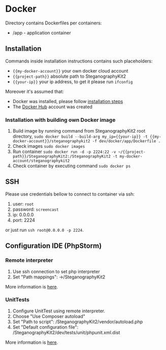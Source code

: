 Docker
======
Directory contains Dockerfiles per containers:
* /app - application container

Installation
------------
Commands inside installation instructions contains such placeholders:
* `{{my-docker-account}}` your own docker cloud account
* `{{project-path}}` absolute path to SteganographyKit2
* `{{your-ip}}` your ip address, to get it please run `ifconfig`

Moreover it's assumed that:
* Docker was installed, please follow [installation steps](https://docs.docker.com/engine/installation/)
* The [Docker Hub](https://hub.docker.com/) account was created

### Installation with building own Docker image
1. Build image by running command from SteganographyKit2 root directory, `sudo docker build --build-arg my_ip={{your-ip}} -t {{my-docker-account}}/steganographykit2 -f dev/docker/app/Dockerfile .`
2. Check images `sudo docker images`
3. Run container `sudo docker run -d -p 2224:22 -v ~/{{project-path}}/SteganographyKit2:/SteganographyKit2 -t my-docker-account/steganographykit2`
4. Check container by executing command `sudo docker ps`

SSH
---
Please use credentials bellow to connect to container via ssh:

1. user: `root`
2. password: `screencast`
3. ip: 0.0.0.0
4. port: 2224

or just run `ssh root@0.0.0.0 -p 2224`.

Configuration IDE (PhpStorm)
---------------------------- 
### Remote interpreter
1. Use ssh connection to set php interpreter
2. Set "Path mappings": <progect root>->/SteganographyKit2

More information is [here](https://confluence.jetbrains.com/display/PhpStorm/Working+with+Remote+PHP+Interpreters+in+PhpStorm).

### UnitTests
1. Configure UnitTest using remote interpreter. 
2. Choose "Use Composer autoload"
3. Set "Path to script": /SteganographyKit2/vendor/autoload.php
4. Set "Default configuration file": /SteganographyKit2/dev/tests/unit/phpunit.xml.dist

More information is [here](https://confluence.jetbrains.com/display/PhpStorm/Running+PHPUnit+tests+over+SSH+on+a+remote+server+with+PhpStorm).
